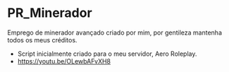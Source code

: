 # PR_Minerador
Emprego de minerador avançado criado por mim, por gentileza mantenha todos os meus créditos.
* Script inicialmente criado para o meu servidor, Aero Roleplay.
* https://youtu.be/OLewbAFvXH8
